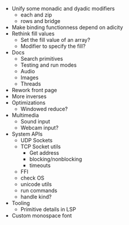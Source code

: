 - Unify some monadic and dyadic modifiers
  - each and zip
  - rows and bridge
- Make binding functionness depend on adicity
- Rethink fill values
  - Set the fill value of an array?
  - Modifier to specify the fill?
- Docs
  - Search primitives
  - Testing and run modes
  - Audio
  - Images
  - Threads
- Rework front page
- More inverses
- Optimizations
  - Windowed reduce?
- Multimedia
  - Sound input
  - Webcam input?
- System APIs
  - UDP Sockets
  - TCP Socket utils
    - Get address
    - blocking/nonblocking
    - timeouts
  - FFI
  - check OS
  - unicode utils
  - run commands
  - handle kind?
- Tooling
  - Primitive details in LSP
- Custom monospace font
